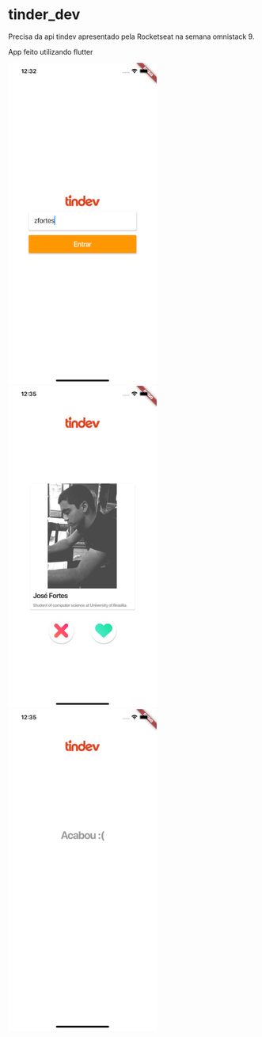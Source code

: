 # tinder_dev

Precisa da api tindev apresentado pela Rocketseat na semana omnistack 9.

App feito utilizando flutter

<img width=300 src="images_git/1.png"/>
<img width=300 src="images_git/2.png"/>
<img width=300 src="images_git/3.png"/>


